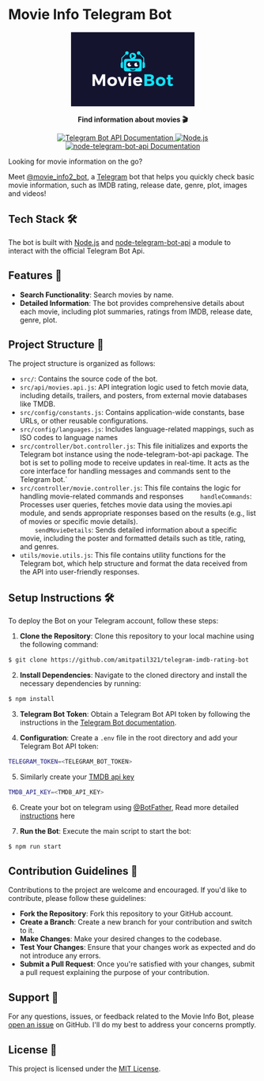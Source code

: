 # Movie Info Telegram Bot
<p align="center">
  <img height="150" src="logo.png">
</p>
<p align="center">
  <strong>Find information about movies 🎬</strong>
</p>

<p align="center">
  <a href="https://core.telegram.org/bots/api" target="_blank">
  <img src="https://img.shields.io/badge/Telegram%20Bot%20API-Documentation-blue?style=flat-square&logo=telegram" alt="Telegram Bot API Documentation">
</a>
  <a href="https://nodejs.org/">
    <img src="https://img.shields.io/badge/Node.js-Latest-green?style=flat-square&logo=node.js" alt="Node.js">
  </a>
  <a href="https://github.com/yagop/node-telegram-bot-api" target="_blank">
  <img src="https://img.shields.io/badge/node--telegram--bot--api-Documentation-blue?style=flat-square&logo=npm" alt="node-telegram-bot-api Documentation">
</a>
</p>

Looking for movie information on the go?

Meet [@movie_info2_bot](http://telegram.me/movie_info2_bot), a [Telegram](https://telegram.org/) bot that helps you quickly check basic movie information, such as IMDB rating, release date, genre, plot, images and videos!



## Tech Stack 🛠
The bot is built with [Node.js](https://nodejs.org) and [node-telegram-bot-api](https://github.com/yagop/node-telegram-bot-api) a module to interact with the official Telegram Bot Api.

## Features 🚀
- **Search Functionality**: Search movies by name.
- **Detailed Information**: The bot provides comprehensive details about each movie, including plot summaries, ratings from IMDB, release date, genre, plot.

## Project Structure 📁
The project structure is organized as follows:
- `src/`: Contains the source code of the bot.
- `src/api/movies.api.js`: API integration logic used to fetch movie data, including details, trailers, and posters, from external movie databases like TMDB.
- `src/config/constants.js`: Contains application-wide constants, base URLs, or other reusable configurations.
- `src/config/languages.js`: Includes language-related mappings, such as ISO codes to language names
- `src/controller/bot.controller.js`: This file initializes and exports the Telegram bot instance using the node-telegram-bot-api package. The bot is set to polling mode to receive updates in real-time. It acts as the core interface for handling messages and commands sent to the Telegram bot.`
- `src/controller/movie.controller.js`: This file contains the logic for handling movie-related commands and responses
<span style="margin-left: 30px"> `handleCommands`: Processes user queries, fetches movie data using the movies.api module, and sends appropriate responses based on the results (e.g., list of movies or specific movie details).</span><br />
<span style="margin-left: 30px">`sendMovieDetails`: Sends detailed information about a specific movie, including the poster and formatted details such as title, rating, and genres.</span>
- `utils/movie.utils.js`: This file contains utility functions for the Telegram bot, which help structure and format the data received from the API into user-friendly responses.

## Setup Instructions 🛠️
To deploy the Bot on your Telegram account, follow these steps:

1. **Clone the Repository**: Clone this repository to your local machine using the following command:
```bash
$ git clone https://github.com/amitpatil321/telegram-imdb-rating-bot
```

2. **Install Dependencies**: Navigate to the cloned directory and install the necessary dependencies by running:
```bash
$ npm install
```
3. **Telegram Bot Token**: Obtain a Telegram Bot API token by following the instructions in the [Telegram Bot documentation](https://core.telegram.org/bots#botfather).

4. **Configuration**: Create a `.env` file in the root directory and add your Telegram Bot API token:
```bash
TELEGRAM_TOKEN=<TELEGRAM_BOT_TOKEN>
```

5. Similarly create your [TMDB api key](https://developer.themoviedb.org/docs/getting-started)
```bash
TMDB_API_KEY=<TMDB_API_KEY>
```
6. Create your bot on telegram using [@BotFather](https://t.me/botfather), Read more detailed [instructions](https://core.telegram.org/bots/tutorial) here

7. **Run the Bot**: Execute the main script to start the bot:
```bash
$ npm run start
```


## Contribution Guidelines 🤝
Contributions to the project are welcome and encouraged. If you'd like to contribute, please follow these guidelines:

- **Fork the Repository**: Fork this repository to your GitHub account.
- **Create a Branch**: Create a new branch for your contribution and switch to it.
- **Make Changes**: Make your desired changes to the codebase.
- **Test Your Changes**: Ensure that your changes work as expected and do not introduce any errors.
- **Submit a Pull Request**: Once you're satisfied with your changes, submit a pull request explaining the purpose of your contribution.

## Support 🤔
For any questions, issues, or feedback related to the Movie Info Bot, please [open an issue](https://github.com/amitpatil321/telegram-imdb-rating-bot/issues) on GitHub. I'll do my best to address your concerns promptly.

## License 📝
This project is licensed under the [MIT License](https://github.com/amitpatil321/telegram-imdb-rating-bot/blob/main/LICENSE.txt).
